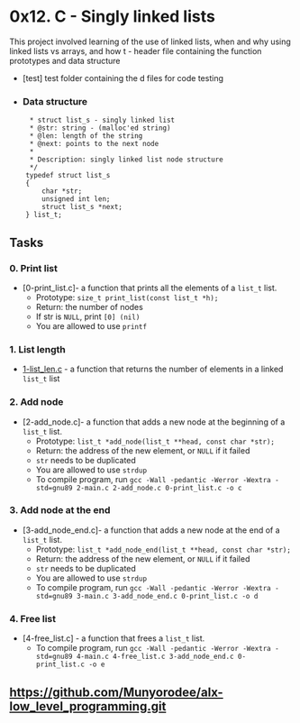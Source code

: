 # 0x12. C - Singly linked lists

This project involved learning of the use of linked lists, when and why using linked lists vs arrays, and how t - header file containing the function prototypes and data structure
- [test] test folder containing the d files for code testing
- ### Data structure
``` /**
     * struct list_s - singly linked list
     * @str: string - (malloc'ed string)
     * @len: length of the string
     * @next: points to the next node
     *
     * Description: singly linked list node structure
     */
    typedef struct list_s
    {
        char *str;
        unsigned int len;
        struct list_s *next;
    } list_t;
  ```
## Tasks
### 0. Print list
- [0-print_list.c]- a function that prints all the elements of a ```list_t``` list.
  - Prototype: ```size_t print_list(const list_t *h);```
  - Return: the number of nodes
  - If str is ```NULL```, print ```[0] (nil)```
  - You are allowed to use ```printf```

### 1. List length
- [1-list_len.c](https://github.com/jacobgbemi/alx-low_level_programming/blob/main/0x12-singly_linked_lists/1-list_len.c) - a function that returns the number of elements in a linked ```list_t``` list

### 2. Add node
- [2-add_node.c]- a function that adds a new node at the beginning of a ```list_t``` list.
  - Prototype: ```list_t *add_node(list_t **head, const char *str);```
  - Return: the address of the new element, or ```NULL``` if it failed
  - ```str``` needs to be duplicated
  - You are allowed to use ```strdup```
  - To compile program, run ```gcc -Wall -pedantic -Werror -Wextra -std=gnu89 2-main.c 2-add_node.c 0-print_list.c -o c```

### 3. Add node at the end
- [3-add_node_end.c]-  a function that adds a new node at the end of a ```list_t``` list.
  - Prototype: ```list_t *add_node_end(list_t **head, const char *str);```
  - Return: the address of the new element, or ```NULL``` if it failed
  - ```str``` needs to be duplicated
  - You are allowed to use ```strdup```
  - To compile program, run ```gcc -Wall -pedantic -Werror -Wextra -std=gnu89 3-main.c 3-add_node_end.c 0-print_list.c -o d```

### 4. Free list
- [4-free_list.c] - a function that frees a ```list_t``` list.
  - To compile program, run ```gcc -Wall -pedantic -Werror -Wextra -std=gnu89 4-main.c 4-free_list.c 3-add_node_end.c 0-print_list.c -o e```

## https://github.com/Munyorodee/alx-low_level_programming.git
